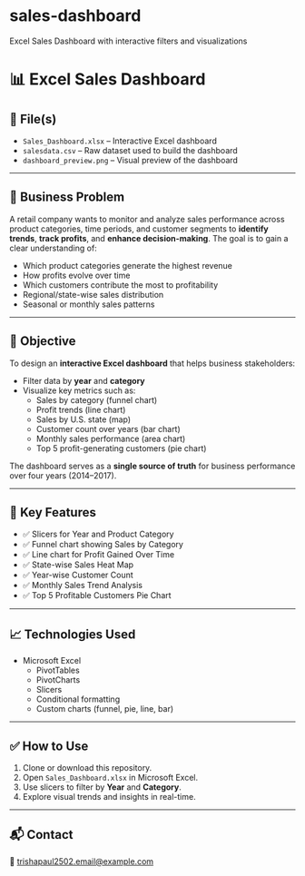 # sales-dashboard
Excel Sales Dashboard with interactive filters and visualizations
# 📊 Excel Sales Dashboard

## 📁 File(s)
- `Sales_Dashboard.xlsx` – Interactive Excel dashboard
- `salesdata.csv` – Raw dataset used to build the dashboard
- `dashboard_preview.png` – Visual preview of the dashboard 

---

## 🧠 Business Problem

A retail company wants to monitor and analyze sales performance across product categories, time periods, and customer segments to **identify trends**, **track profits**, and **enhance decision-making**. The goal is to gain a clear understanding of:
- Which product categories generate the highest revenue
- How profits evolve over time
- Which customers contribute the most to profitability
- Regional/state-wise sales distribution
- Seasonal or monthly sales patterns

---

## 🎯 Objective

To design an **interactive Excel dashboard** that helps business stakeholders:
- Filter data by **year** and **category**
- Visualize key metrics such as:
  - Sales by category (funnel chart)
  - Profit trends (line chart)
  - Sales by U.S. state (map)
  - Customer count over years (bar chart)
  - Monthly sales performance (area chart)
  - Top 5 profit-generating customers (pie chart)
  
The dashboard serves as a **single source of truth** for business performance over four years (2014–2017).

---

## 📌 Key Features

- ✅ Slicers for Year and Product Category
- ✅ Funnel chart showing Sales by Category
- ✅ Line chart for Profit Gained Over Time
- ✅ State-wise Sales Heat Map
- ✅ Year-wise Customer Count
- ✅ Monthly Sales Trend Analysis
- ✅ Top 5 Profitable Customers Pie Chart

---

## 📈 Technologies Used

- Microsoft Excel
  - PivotTables
  - PivotCharts
  - Slicers
  - Conditional formatting
  - Custom charts (funnel, pie, line, bar)


---

## ✅ How to Use

1. Clone or download this repository.
2. Open `Sales_Dashboard.xlsx` in Microsoft Excel.
3. Use slicers to filter by **Year** and **Category**.
4. Explore visual trends and insights in real-time.

---

## 📬 Contact
📧 trishapaul2502.email@example.com  

